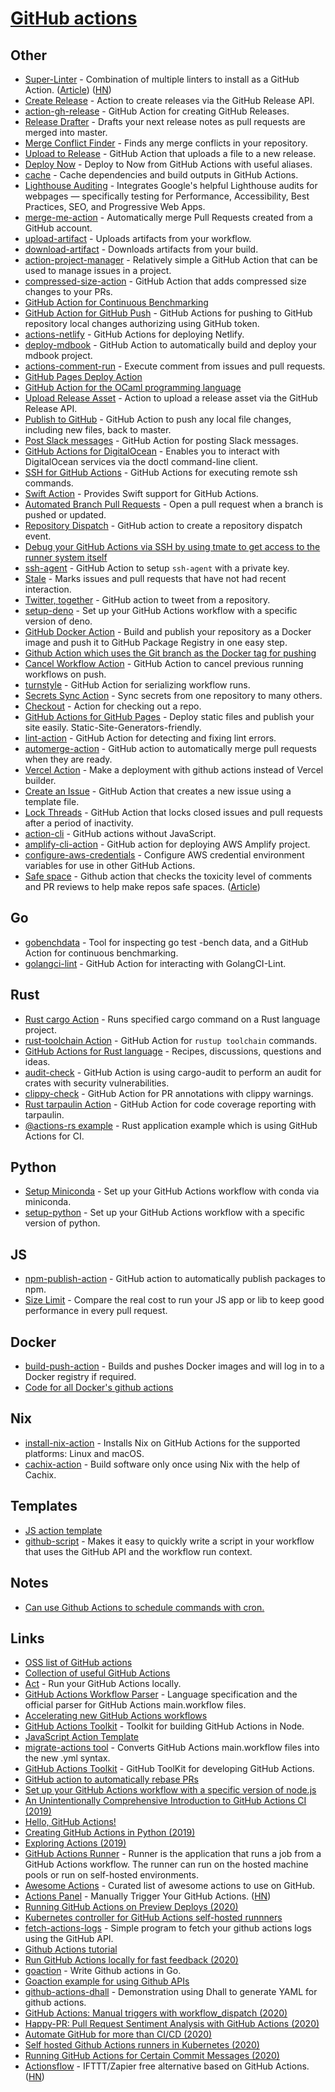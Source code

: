 # [GitHub actions](https://github.com/features/actions)

## Other

- [Super-Linter](https://github.com/github/super-linter) - Combination of multiple linters to install as a GitHub Action. ([Article](https://github.blog/2020-06-18-introducing-github-super-linter-one-linter-to-rule-them-all/)) ([HN](https://news.ycombinator.com/item?id=23563823))
- [Create Release](https://github.com/actions/create-release) - Action to create releases via the GitHub Release API.
- [action-gh-release](https://github.com/softprops/action-gh-release) - GitHub Action for creating GitHub Releases.
- [Release Drafter](https://github.com/release-drafter/release-drafter) - Drafts your next release notes as pull requests are merged into master.
- [Merge Conflict Finder](https://github.com/marketplace/actions/merge-conflict-finder) - Finds any merge conflicts in your repository.
- [Upload to Release](https://github.com/JasonEtco/upload-to-release) - GitHub Action that uploads a file to a new release.
- [Deploy Now](https://github.com/primer/deploy) - Deploy to Now from GitHub Actions with useful aliases.
- [cache](https://github.com/actions/cache) - Cache dependencies and build outputs in GitHub Actions.
- [Lighthouse Auditing](https://github.com/jakejarvis/lighthouse-action) - Integrates Google's helpful Lighthouse audits for webpages — specifically testing for Performance, Accessibility, Best Practices, SEO, and Progressive Web Apps.
- [merge-me-action](https://github.com/ridedott/merge-me-action) - Automatically merge Pull Requests created from a GitHub account.
- [upload-artifact](https://github.com/actions/upload-artifact) - Uploads artifacts from your workflow.
- [download-artifact](https://github.com/actions/download-artifact) - Downloads artifacts from your build.
- [action-project-manager](https://github.com/jason0x43/action-project-manager) - Relatively simple a GitHub Action that can be used to manage issues in a project.
- [compressed-size-action](https://github.com/preactjs/compressed-size-action) - GitHub Action that adds compressed size changes to your PRs.
- [GitHub Action for Continuous Benchmarking](https://github.com/rhysd/github-action-benchmark)
- [GitHub Action for GitHub Push](https://github.com/ad-m/github-push-action) - GitHub Actions for pushing to GitHub repository local changes authorizing using GitHub token.
- [actions-netlify](https://github.com/nwtgck/actions-netlify) - GitHub Actions for deploying Netlify.
- [deploy-mdbook](https://github.com/XAMPPRocky/deploy-mdbook) - GitHub Action to automatically build and deploy your mdbook project.
- [actions-comment-run](https://github.com/nwtgck/actions-comment-run) - Execute comment from issues and pull requests.
- [GitHub Pages Deploy Action](https://github.com/JamesIves/github-pages-deploy-action)
- [GitHub Action for the OCaml programming language](https://github.com/avsm/setup-ocaml)
- [Upload Release Asset](https://github.com/actions/upload-release-asset) - Action to upload a release asset via the GitHub Release API.
- [Publish to GitHub](https://github.com/mikeal/publish-to-github-action) - GitHub Action to push any local file changes, including new files, back to master.
- [Post Slack messages](https://github.com/abinoda/slack-action) - GitHub Action for posting Slack messages.
- [GitHub Actions for DigitalOcean](https://github.com/digitalocean/action-doctl) - Enables you to interact with DigitalOcean services via the doctl command-line client.
- [SSH for GitHub Actions](https://github.com/appleboy/ssh-action) - GitHub Actions for executing remote ssh commands.
- [Swift Action](https://github.com/Didstopia/SwiftAction) - Provides Swift support for GitHub Actions.
- [Automated Branch Pull Requests](https://github.com/vsoch/pull-request-action) - Open a pull request when a branch is pushed or updated.
- [Repository Dispatch](https://github.com/peter-evans/repository-dispatch) - GitHub action to create a repository dispatch event.
- [Debug your GitHub Actions via SSH by using tmate to get access to the runner system itself](https://github.com/mxschmitt/action-tmate)
- [ssh-agent](https://github.com/webfactory/ssh-agent) - GitHub Action to setup `ssh-agent` with a private key.
- [Stale](https://github.com/actions/stale) - Marks issues and pull requests that have not had recent interaction.
- [Twitter, together](https://github.com/gr2m/twitter-together) - GitHub action to tweet from a repository.
- [setup-deno](https://github.com/denolib/setup-deno) - Set up your GitHub Actions workflow with a specific version of deno.
- [GitHub Docker Action](https://github.com/matootie/github-docker) - Build and publish your repository as a Docker image and push it to GitHub Package Registry in one easy step.
- [Github Action which uses the Git branch as the Docker tag for pushing](https://github.com/elgohr/Publish-Docker-Github-Action)
- [Cancel Workflow Action](https://github.com/styfle/cancel-workflow-action) - GitHub Action to cancel previous running workflows on push.
- [turnstyle](https://github.com/softprops/turnstyle) - GitHub Action for serializing workflow runs.
- [Secrets Sync Action](https://github.com/google/secrets-sync-action) - Sync secrets from one repository to many others.
- [Checkout](https://github.com/actions/checkout) - Action for checking out a repo.
- [GitHub Actions for GitHub Pages](https://github.com/peaceiris/actions-gh-pages) - Deploy static files and publish your site easily. Static-Site-Generators-friendly.
- [lint-action](https://github.com/samuelmeuli/lint-action) - GitHub Action for detecting and fixing lint errors.
- [automerge-action](https://github.com/pascalgn/automerge-action) - GitHub action to automatically merge pull requests when they are ready.
- [Vercel Action](https://github.com/amondnet/vercel-action) - Make a deployment with github actions instead of Vercel builder.
- [Create an Issue](https://github.com/JasonEtco/create-an-issue) - GitHub Action that creates a new issue using a template file.
- [Lock Threads](https://github.com/dessant/lock-threads) - GitHub Action that locks closed issues and pull requests after a period of inactivity.
- [action-cli](https://github.com/numtide/action-cli) - GitHub actions without JavaScript.
- [amplify-cli-action](https://github.com/ambientlight/amplify-cli-action) - GitHub action for deploying AWS Amplify project.
- [configure-aws-credentials](https://github.com/aws-actions/configure-aws-credentials) - Configure AWS credential environment variables for use in other GitHub Actions.
- [Safe space](https://github.com/charliegerard/safe-space) - Github action that checks the toxicity level of comments and PR reviews to help make repos safe spaces. ([Article](https://charliegerard.dev/blog/github-action-toxic-comments/))

## Go

- [gobenchdata](https://github.com/bobheadxi/gobenchdata) - Tool for inspecting go test -bench data, and a GitHub Action for continuous benchmarking.
- [golangci-lint](https://github.com/actions-contrib/golangci-lint) - GitHub Action for interacting with GolangCI-Lint.

## Rust

- [Rust cargo Action](https://github.com/actions-rs/cargo) - Runs specified cargo command on a Rust language project.
- [rust-toolchain Action](https://github.com/actions-rs/toolchain) - GitHub Action for `rustup toolchain` commands.
- [GitHub Actions for Rust language](https://github.com/actions-rs/meta) - Recipes, discussions, questions and ideas.
- [audit-check](https://github.com/actions-rs/audit-check) - GitHub Action is using cargo-audit to perform an audit for crates with security vulnerabilities.
- [clippy-check](https://github.com/actions-rs/clippy-check) - GitHub Action for PR annotations with clippy warnings.
- [Rust tarpaulin Action](https://github.com/actions-rs/tarpaulin) - GitHub Action for code coverage reporting with tarpaulin.
- [@actions-rs example](https://github.com/actions-rs/example) - Rust application example which is using GitHub Actions for CI.

## Python

- [Setup Miniconda](https://github.com/goanpeca/setup-miniconda) - Set up your GitHub Actions workflow with conda via miniconda.
- [setup-python](https://github.com/actions/setup-python) - Set up your GitHub Actions workflow with a specific version of python.

## JS

- [npm-publish-action](https://github.com/pascalgn/npm-publish-action) - GitHub action to automatically publish packages to npm.
- [Size Limit](https://github.com/andresz1/size-limit-action) - Compare the real cost to run your JS app or lib to keep good performance in every pull request.

## Docker

- [build-push-action](https://github.com/docker/build-push-action) - Builds and pushes Docker images and will log in to a Docker registry if required.
- [Code for all Docker's github actions](https://github.com/docker/github-actions)

## Nix

- [install-nix-action](https://github.com/cachix/install-nix-action) - Installs Nix on GitHub Actions for the supported platforms: Linux and macOS.
- [cachix-action](https://github.com/cachix/cachix-action) - Build software only once using Nix with the help of Cachix.

## Templates

- [JS action template](https://github.com/actions/javascript-action)
- [github-script](https://github.com/actions/github-script) - Makes it easy to quickly write a script in your workflow that uses the GitHub API and the workflow run context.

## Notes

- [Can use Github Actions to schedule commands with cron.](https://twitter.com/virtualkirill/status/1282232476291624960)

## Links

- [OSS list of GitHub actions](https://github-actions.netlify.com/)
- [Collection of useful GitHub Actions](https://github.com/maddox/actions)
- [Act](https://github.com/nektos/act) - Run your GitHub Actions locally.
- [GitHub Actions Workflow Parser](https://github.com/actions/workflow-parser) - Language specification and the official parser for GitHub Actions main.workflow files.
- [Accelerating new GitHub Actions workflows](https://github.com/actions/starter-workflows)
- [GitHub Actions Toolkit](https://github.com/JasonEtco/actions-toolkit) - Toolkit for building GitHub Actions in Node.
- [JavaScript Action Template](https://github.com/actions/javascript-template)
- [migrate-actions tool](https://github.com/actions/migrate) - Converts GitHub Actions main.workflow files into the new .yml syntax.
- [GitHub Actions Toolkit](https://github.com/actions/toolkit) - GitHub ToolKit for developing GitHub Actions.
- [GitHub action to automatically rebase PRs](https://github.com/cirrus-actions/rebase)
- [Set up your GitHub Actions workflow with a specific version of node.js](https://github.com/actions/setup-node)
- [An Unintentionally Comprehensive Introduction to GitHub Actions CI (2019)](https://dev.to/bnb/an-unintentionally-comprehensive-introduction-to-github-actions-ci-blm)
- [Hello, GitHub Actions!](https://lab.github.com/github/hello-github-actions!)
- [Creating GitHub Actions in Python (2019)](https://www.jacobtomlinson.co.uk/posts/2019/creating-github-actions-in-python/)
- [Exploring Actions (2019)](https://brandur.org/nanoglyphs/005-actions)
- [GitHub Actions Runner](https://github.com/actions/runner) - Runner is the application that runs a job from a GitHub Actions workflow. The runner can run on the hosted machine pools or run on self-hosted environments.
- [Awesome Actions](https://github.com/sdras/awesome-actions) - Curated list of awesome actions to use on GitHub.
- [Actions Panel](https://www.actionspanel.app/) - Manually Trigger Your GitHub Actions. ([HN](https://news.ycombinator.com/item?id=22711935))
- [Running GitHub Actions on Preview Deploys (2020)](https://webcloud.se/blog/2020-02-16-github-actions-preview-deploys/)
- [Kubernetes controller for GitHub Actions self-hosted runnners](https://github.com/summerwind/actions-runner-controller)
- [fetch-actions-logs](https://github.com/ncw/fetch-actions-logs) - Simple program to fetch your github actions logs using the GitHub API.
- [Github Actions tutorial](https://github.com/padok-team/github-actions-tutorial)
- [Run GitHub Actions locally for fast feedback (2020)](https://www.youtube.com/watch?v=jzdHKwGVjvk)
- [goaction](https://github.com/posener/goaction) - Write Github actions in Go.
- [Goaction example for using Github APIs](https://github.com/posener/goaction-issues-example)
- [github-actions-dhall](https://github.com/vmchale/github-actions-dhall) - Demonstration using Dhall to generate YAML for github actions.
- [GitHub Actions: Manual triggers with workflow_dispatch (2020)](https://github.blog/changelog/2020-07-06-github-actions-manual-triggers-with-workflow_dispatch/)
- [Happy-PR: Pull Request Sentiment Analysis with GitHub Actions (2020)](https://dev.to/terabytetiger/happy-pr-pull-request-sentiment-analysis-with-github-actions-i0i)
- [Automate GitHub for more than CI/CD (2020)](https://opensource.creativecommons.org/blog/entries/automate-github-for-more-than-CI%20CD/)
- [Self hosted Github Actions runners in Kubernetes (2020)](https://vitobotta.com/2020/09/29/self-hosted-github-actions-runners-in-kubernetes/)
- [Running GitHub Actions for Certain Commit Messages (2020)](https://ryangjchandler.co.uk/articles/running-github-actions-for-certain-commit-messages)
- [Actionsflow](https://github.com/actionsflow/actionsflow) - IFTTT/Zapier free alternative based on GitHub Actions. ([HN](https://news.ycombinator.com/item?id=24648960))
